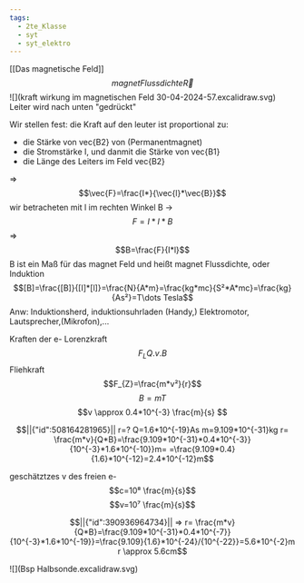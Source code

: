 ```yaml
---
tags:
  - 2te_Klasse
  - syt
  - syt_elektro
---
```

[[Das magnetische Feld]]
$$magnet Flussdichte \vec{R}$$
![](kraft wirkung im magnetischen Feld 30-04-2024-57.excalidraw.svg)
Leiter wird nach unten "gedrückt"

Wir stellen fest: die Kraft auf den leuter ist proportional zu:
- die Stärke von vec{B2} von (Permanentmagnet)
- die Stromstärke I, und danmit die Stärke von vec{B1}
- die Länge des Leiters im Feld vec{B2}

⇒ 
$$\vec{F}=\frac{I*}{\vec{l}*\vec{B}}$$
wir betracheten mit l im rechten Winkel B →
$$F=I*l*B$$
⇒ $$B=\frac{F}{I*l}$$
B ist ein Maß für das magnet Feld und heißt magnet Flussdichte, oder Induktion
$$[B]=\frac{[B]}{[I]*[l]}=\frac{N}{A*m}=\frac{kg*mc}{S²*A*mc}=\frac{kg}{As²}=T\dots Tesla$$
Anw: Induktionsherd, induktionsuhrladen (Handy,) Elektromotor, Lautsprecher,(Mikrofon),...

Kraften der e-
Lorenzkraft $$F_{L}Q.v.B$$
Fliehkraft
$$F_{Z}=\frac{m*v²}{r}$$
$$B=mT$$
$$v \approx 0.4*10^{-3} \frac{m}{s} $$
```math
||{"id":508164281965}||

r=?
Q=1.6*10^{-19}As
m=9.109*10^{-31}kg
r= \frac{m*v}{Q*B}=\frac{9.109*10^{-31}*0.4*10^{-3}}{10^{-3}*1.6*10^{-10}}m=
=\frac{9.109*0.4}{1.6}*10^{-12}=2.4*10^{-12}m
```
geschätztzes v des freien e-
$$c=10⁸ \frac{m}{s}$$
$$v=10⁷ \frac{m}{s}$$
```math
||{"id":390936964734}||

⇒ 
r= \frac{m*v}{Q*B}=\frac{9.109*10^{-31}*0.4*10^{-7}}{10^{-3}*1.6*10^{-19}}=\frac{9.109}{1.6}*10^{-24}/{10^{-22}}=5.6*10^{-2}m
r \approx 5.6cm
```
![](Bsp Halbsonde.excalidraw.svg)